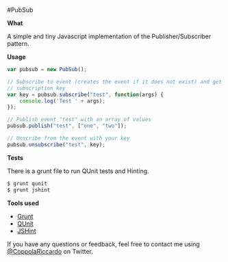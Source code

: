#PubSub

**What**

A simple and tiny Javascript implementation of the Publisher/Subscriber pattern.

**Usage**

```javascript
var pubsub = new PubSub();

// Subscribe to event (creates the event if it does not exist) and get
// subscription key
var key = pubsub.subscribe("test", function(args) {
	console.log('Test ' + args);
});

// Publish event "test" with an array of values
pubsub.publish("test", ["one", "two"]);

// Unscribe from the event with your key
pubsub.unsubscribe("test", key);
```

**Tests**

There is a grunt file to run QUnit tests and Hinting.

```javascript
$ grunt qunit
$ grunt jshint
```

**Tools used**

* [Grunt](http://gruntjs.com/)
* [QUnit](http://qunitjs.com/)
* [JSHint](http://www.jshint.com/)

If you have any questions or feedback, feel free to contact me using [@CoppolaRiccardo](https://twitter.com/CoppolaRiccardo) on Twitter.
